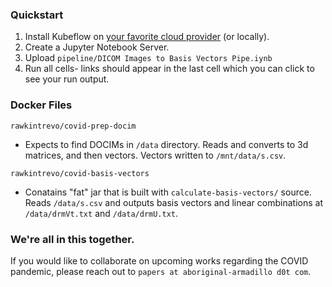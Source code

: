 
### Quickstart

1. Install Kubeflow on [your favorite cloud provider](https://www.kubeflow.org/docs/gke/) (or locally). 
1. Create a Jupyter Notebook Server.
1. Upload `pipeline/DICOM Images to Basis Vectors Pipe.iynb`
1. Run all cells- links should appear in the last cell which you can click to see your run output.

### Docker Files


`rawkintrevo/covid-prep-docim`

- Expects to find DOCIMs in `/data` directory. Reads and converts to 3d matrices, and then vectors.
Vectors written to `/mnt/data/s.csv`.

`rawkintrevo/covid-basis-vectors`

- Conatains "fat" jar that is built with `calculate-basis-vectors/` source. Reads `/data/s.csv` and 
outputs basis vectors and linear combinations at `/data/drmVt.txt` and `/data/drmU.txt`.


### We're all in this together. 

If you would like to collaborate on upcoming works regarding the COVID pandemic, please reach out to
`papers at aboriginal-armadillo d0t com`.  
